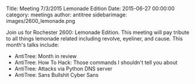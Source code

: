 Title: Meeting 7/3/2015 Lemonade Edition
Date: 2015-06-27 00:00:00
category: meetings
author: antitree
sidebarimage: images/2600_lemonade.png

Join us for Rochester 2600: Lemonade Edition. This meeting will pay tribute to all things lemonade related including revolve, eyeliner, and cause. This month's talks include:

* AntiTree: Month in review
* AntiTree: How To Hack: Those commands I shouldn't tell you about
* AntiTree: Attacks via Python DNS server
* AntiTree: Sans Bullshit Cyber Sans
